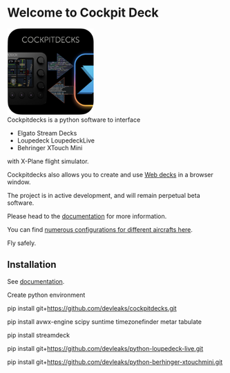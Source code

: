 # Welcome to Cockpit Deck

<div float="right">
<img src="https://github.com/devleaks/cockpitdecks/raw/main/cockpitdecks/resources/icon.png" width="200" alt="Cockpitdecks icon"/>
</div>
Cockpitdecks is a python software to interface

- Elgato Stream Decks
- Loupedeck LoupedeckLive
- Behringer XTouch Mini

with X-Plane flight simulator.

Cockpitdecks also allows you to create and use [Web decks](https://devleaks.github.io/cockpitdecks-docs/Extending/Web%20Decks/) in a browser window.

The project is in active development, and will remain perpetual beta software.

Please head to the [documentation](https://devleaks.github.io/cockpitdecks-docs/) for more information.

You can find [numerous configurations for different aircrafts here](https://github.com/dlicudi/cockpitdecks-configs).

Fly safely.

## Installation

See [documentation](https://devleaks.github.io/cockpitdecks-docs/Installation/).

Create python environment

pip install git+https://github.com/devleaks/cockpitdecks.git

pip install avwx-engine scipy suntime timezonefinder metar tabulate

pip install streamdeck

pip install git+https://github.com/devleaks/python-loupedeck-live.git

pip install git+https://github.com/devleaks/python-berhinger-xtouchmini.git


